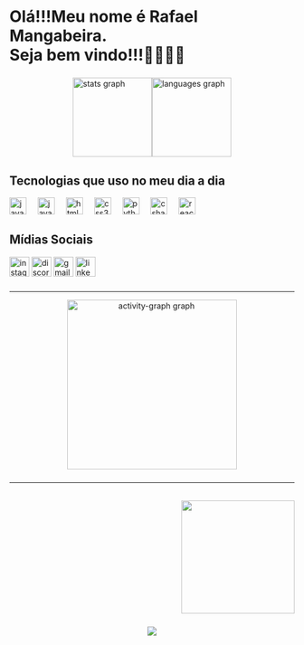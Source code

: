 <h1 align="left">Olá!!!Meu nome é Rafael Mangabeira.<br>Seja bem vindo!!!🥳🎉🎉🎉</h1>

###
<div style="display: flex; justify-content: center;">
  <img src="https://github-readme-stats.vercel.app/api?username=Ratomato&hide_title=false&hide_rank=false&show_icons=true&include_all_commits=true&count_private=true&disable_animations=false&theme=dracula&locale=en&hide_border=true&order=1" height="140" alt="stats graph" /> 
  <img src="https://github-readme-stats.vercel.app/api/top-langs?username=Ratomato&locale=pt-br&hide_title=false&layout=compact&card_width=300&langs_count=5&theme=dracula&hide_border=true&order=2" height="140" alt="languages graph" />
</div>




###
Tecnologias que uso no meu dia a dia
------------------
<div align="left">
  <img src="https://cdn.jsdelivr.net/gh/devicons/devicon/icons/java/java-original.svg" height="30" alt="java logo"  />
  <img width="12" />
  <img src="https://cdn.jsdelivr.net/gh/devicons/devicon/icons/javascript/javascript-original.svg" height="30" alt="javascript logo"  />
  <img width="12" />
  <img src="https://cdn.jsdelivr.net/gh/devicons/devicon/icons/html5/html5-original.svg" height="30" alt="html5 logo"  />
  <img width="12" />
  <img src="https://cdn.jsdelivr.net/gh/devicons/devicon/icons/css3/css3-original.svg" height="30" alt="css3 logo"  />
  <img width="12" />
  <img src="https://cdn.jsdelivr.net/gh/devicons/devicon/icons/python/python-original.svg" height="30" alt="python logo"  />
  <img width="12" />
  <img src="https://cdn.jsdelivr.net/gh/devicons/devicon/icons/csharp/csharp-original.svg" height="30" alt="csharp logo"  />
  <img width="12" />
  <img src="https://cdn.jsdelivr.net/gh/devicons/devicon/icons/react/react-original.svg" height="30" alt="react logo"  />
</div>

###
Mídias Sociais
---------------------
<div align="left">
  <img src="https://img.shields.io/static/v1?message=Instagram&logo=instagram&label=&color=E4405F&logoColor=white&labelColor=&style=for-the-badge" height="35" alt="instagram logo"  />
  <img src="https://img.shields.io/static/v1?message=Discord&logo=discord&label=&color=7289DA&logoColor=white&labelColor=&style=for-the-badge" height="35" alt="discord logo"  />
  <img src="https://img.shields.io/static/v1?message=Gmail&logo=gmail&label=&color=D14836&logoColor=white&labelColor=&style=for-the-badge" height="35" alt="gmail logo"  />
  <img src="https://img.shields.io/static/v1?message=LinkedIn&logo=linkedin&label=&color=0077B5&logoColor=white&labelColor=&style=for-the-badge" height="35" alt="linkedin logo"  />
</div>

###
------------------------------------------------------
<div align="center">
  <img src="https://github-readme-activity-graph.vercel.app/graph?username=Ratomato&radius=16&theme=react&area=true&order=5" height="300" alt="activity-graph graph"  />
</div>

###
----------------------------------------
<br clear="both">

<div align="right">
  
  <img height="200" src="https://www.bing.com/th/id/OGC.a4e4a17be63d294f14a10f31b7ad1660?pid=1.7&rurl=https%3a%2f%2fmedia.giphy.com%2fmedia%2fJIX9t2j0ZTN9S%2fgiphy.gif&ehk=h%2bO6rjpSLjoJXWHzGh8QTkndpAyhoeJFuQe%2bzLna0ag%3d"  />
</div>

###

<div align="center">
  <img src="https://profile-counter.glitch.me/Ratomato/count.svg?"  />
</div>

###
